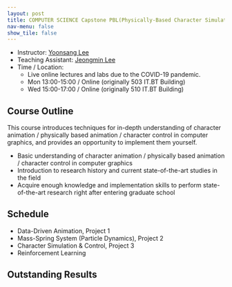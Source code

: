 ```yaml
---
layout: post
title: COMPUTER SCIENCE Capstone PBL(Physically-Based Character Simulation) - 2020 Spring
nav-menu: false
show_tile: false
---
```


* Instructor: [Yoonsang Lee](../people/yoonsang-lee.html)
* Teaching Assistant: [Jeongmin Lee](../people/jeongmin-lee.html)
* Time / Location: 
  * Live online lectures and labs due to the COVID-19 pandemic.
  * Mon 13:00-15:00 / Online (originally 503 IT.BT Building)
  * Wed 15:00-17:00 / Online (originally 510 IT.BT Building)

## Course Outline

This course introduces techniques for in-depth understanding of character animation / physically based animation / character control in computer graphics, and provides an opportunity to implement them yourself.

* Basic understanding of character animation / physically based animation / character control in computer graphics
* Introduction to research history and current state-of-the-art studies in the field
* Acquire enough knowledge and implementation skills to perform state-of-the-art research right after entering graduate school

## Schedule

* Data-Driven Animation, Project 1
* Mass-Spring System (Particle Dynamics), Project 2
* Character Simulation & Control, Project 3
* Reinforcement Learning

## Outstanding Results

<div id="contents">

<script>
// https://stackoverflow.com/questions/610406/javascript-equivalent-to-printf-string-format
// First, checks if it isn't implemented yet.
if (!String.prototype.format) {
  String.prototype.format = function() {
    var args = arguments;
    return this.replace(/{(\d+)}/g, function(match, number) { 
      return typeof args[number] != 'undefined'
        ? args[number]
        : match
      ;
    });
  };
}

function dynamicallyLoadScript(url) {
    var script = document.createElement("script");  // create a script DOM node
    script.src = url;  // set its src to the provided URL

    document.head.appendChild(script);  // add it to the end of the head section of the page (could change 'head' to 'body' to add it to the end of the body section instead)
}

dynamicallyLoadScript('../pbl-projs.js');

window.onload = function () {
	var projs = pbl_projs;
	var contents_code = '';
	contents_code += '<div class="row">';
	for(var i = 0; i < projs.length; i++) 
	{
		var proj = projs[i];
		var show = false;

		if(proj.year==2020 && proj.season=='spring')
			show = true;

		if(show)
		{
			contents_code += '<div class="6u 12u$(small)">';
			contents_code += '<br id="{0}"/><br/>'.format(proj.id);
			contents_code += '<b>{0}</b><br/>'.format(proj.title);
			contents_code += '{0}<br/>'.format(proj.authors);
			contents_code += '<div id="iframe_container"> <div id="iframe">';
			contents_code += '{0}'.format(proj.video_iframe);;
			contents_code += '</div></div>';
			contents_code += '</div>';
		}
	}
	contents_code += '</div>';

	var contents = document.getElementById("contents");
	contents.innerHTML = contents_code;
}


</script>

</div>

